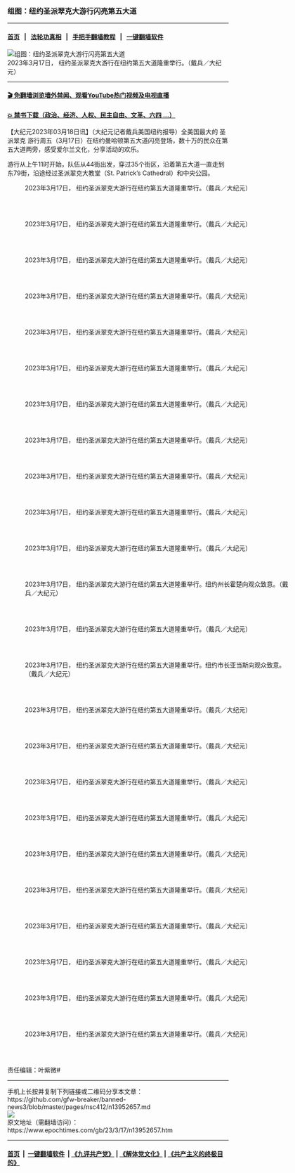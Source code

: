 ### 组图：纽约圣派翠克大游行闪亮第五大道
------------------------

#### [首页](https://github.com/gfw-breaker/banned-news3/blob/master/README.md) &nbsp;&nbsp;|&nbsp;&nbsp; [法轮功真相](https://github.com/begood0513/basic/blob/master/README.md)  &nbsp;&nbsp;|&nbsp;&nbsp; [手把手翻墙教程](https://github.com/gfw-breaker/guides/wiki)  &nbsp;&nbsp;|&nbsp;&nbsp; [一键翻墙软件](https://github.com/gfw-breaker/nogfw/blob/master/README.md)  



<div><img alt="组图：纽约圣派翠克大游行闪亮第五大道" class="attachment-djy_600_400 size-djy_600_400 wp-post-image" src="https://i.epochtimes.com/assets/uploads/2023/03/id13952690-2303171802311973-600x400.jpg"/>
<div class="caption">
 2023年3月17日， 纽约圣派翠克大游行在纽约第五大道隆重举行。（戴兵／大纪元）
</div></div><hr/>

#### [ 🎬  免翻墙浏览墙外禁闻、观看YouTube热门视频及电视直播](https://github.com/gfw-breaker/HelloWorld)

#### [ 💥  禁书下载（政治、经济、人权、民主自由、文革、六四 ...）](https://github.com/gfw-breaker/books/blob/master/README.md)

<div><p>
 【大纪元2023年03月18日讯】（大纪元记者戴兵美国纽约报导）全美国最大的
 <ok href="https://www.epochtimes.com/gb/tag/%e8%81%96%e6%b4%be%e7%bf%a0%e5%85%8b.html">
  圣派翠克
 </ok>
 游行周五（3月17日）在纽约曼哈顿第五大道闪亮登场，数十万的民众在第五大道两旁，感受爱尔兰文化，分享活动的欢乐。
</p>
<p>
 游行从上午11时开始，队伍从44街出发，穿过35个街区，沿着第五大道一直走到东79街，沿途经过圣派翠克大教堂（St. Patrick’s Cathedral）和中央公园。
</p>
<figure aria-describedby="caption-attachment-13952659" class="wp-caption aligncenter" id="attachment_13952659" style="width: 600px">
 <ok href="https://i.epochtimes.com/assets/uploads/2023/03/id13952659-2303171801451973.jpg" target="_blank">
  <img alt="" class="size-large wp-image-13952659" src="https://i.epochtimes.com/assets/uploads/2023/03/id13952659-2303171801451973-600x400.jpg" title=""/>
 </ok>
 <br/><figcaption class="wp-caption-text" id="caption-attachment-13952659">
  2023年3月17日， 纽约圣派翠克大游行在纽约第五大道隆重举行。（戴兵／大纪元）
 </figcaption><br/>
</figure><br/>
<figure aria-describedby="caption-attachment-13952661" class="wp-caption aligncenter" id="attachment_13952661" style="width: 600px">
 <ok href="https://i.epochtimes.com/assets/uploads/2023/03/id13952661-2303171802481973.jpg" target="_blank">
  <img alt="" class="size-large wp-image-13952661" src="https://i.epochtimes.com/assets/uploads/2023/03/id13952661-2303171802481973-600x400.jpg" title=""/>
 </ok>
 <br/><figcaption class="wp-caption-text" id="caption-attachment-13952661">
  2023年3月17日， 纽约圣派翠克大游行在纽约第五大道隆重举行。（戴兵／大纪元）
 </figcaption><br/>
</figure><br/>
<figure aria-describedby="caption-attachment-13952662" class="wp-caption aligncenter" id="attachment_13952662" style="width: 600px">
 <ok href="https://i.epochtimes.com/assets/uploads/2023/03/id13952662-2303171802461973.jpg" target="_blank">
  <img alt="" class="size-large wp-image-13952662" src="https://i.epochtimes.com/assets/uploads/2023/03/id13952662-2303171802461973-600x400.jpg" title=""/>
 </ok>
 <br/><figcaption class="wp-caption-text" id="caption-attachment-13952662">
  2023年3月17日， 纽约圣派翠克大游行在纽约第五大道隆重举行。（戴兵／大纪元）
 </figcaption><br/>
</figure><br/>
<figure aria-describedby="caption-attachment-13952663" class="wp-caption aligncenter" id="attachment_13952663" style="width: 600px">
 <ok href="https://i.epochtimes.com/assets/uploads/2023/03/id13952663-2303171802431973.jpg" target="_blank">
  <img alt="" class="size-large wp-image-13952663" src="https://i.epochtimes.com/assets/uploads/2023/03/id13952663-2303171802431973-600x400.jpg" title=""/>
 </ok>
 <br/><figcaption class="wp-caption-text" id="caption-attachment-13952663">
  2023年3月17日， 纽约圣派翠克大游行在纽约第五大道隆重举行。（戴兵／大纪元）
 </figcaption><br/>
</figure><br/>
<figure aria-describedby="caption-attachment-13952664" class="wp-caption aligncenter" id="attachment_13952664" style="width: 600px">
 <ok href="https://i.epochtimes.com/assets/uploads/2023/03/id13952664-2303171802401973.jpg" target="_blank">
  <img alt="" class="size-large wp-image-13952664" src="https://i.epochtimes.com/assets/uploads/2023/03/id13952664-2303171802401973-600x400.jpg" title=""/>
 </ok>
 <br/><figcaption class="wp-caption-text" id="caption-attachment-13952664">
  2023年3月17日， 纽约圣派翠克大游行在纽约第五大道隆重举行。（戴兵／大纪元）
 </figcaption><br/>
</figure><br/>
<figure aria-describedby="caption-attachment-13952665" class="wp-caption aligncenter" id="attachment_13952665" style="width: 600px">
 <ok href="https://i.epochtimes.com/assets/uploads/2023/03/id13952665-2303171802081973.jpg" target="_blank">
  <img alt="" class="size-large wp-image-13952665" src="https://i.epochtimes.com/assets/uploads/2023/03/id13952665-2303171802081973-600x400.jpg" title=""/>
 </ok>
 <br/><figcaption class="wp-caption-text" id="caption-attachment-13952665">
  2023年3月17日， 纽约圣派翠克大游行在纽约第五大道隆重举行。（戴兵／大纪元）
 </figcaption><br/>
</figure><br/>
<figure aria-describedby="caption-attachment-13952666" class="wp-caption aligncenter" id="attachment_13952666" style="width: 600px">
 <ok href="https://i.epochtimes.com/assets/uploads/2023/03/id13952666-2303171802511973.jpg" target="_blank">
  <img alt="" class="size-large wp-image-13952666" src="https://i.epochtimes.com/assets/uploads/2023/03/id13952666-2303171802511973-600x400.jpg" title=""/>
 </ok>
 <br/><figcaption class="wp-caption-text" id="caption-attachment-13952666">
  2023年3月17日， 纽约圣派翠克大游行在纽约第五大道隆重举行。（戴兵／大纪元）
 </figcaption><br/>
</figure><br/>
<figure aria-describedby="caption-attachment-13952667" class="wp-caption aligncenter" id="attachment_13952667" style="width: 600px">
 <ok href="https://i.epochtimes.com/assets/uploads/2023/03/id13952667-2303171802341973.jpg" target="_blank">
  <img alt="" class="size-large wp-image-13952667" src="https://i.epochtimes.com/assets/uploads/2023/03/id13952667-2303171802341973-600x400.jpg" title=""/>
 </ok>
 <br/><figcaption class="wp-caption-text" id="caption-attachment-13952667">
  2023年3月17日， 纽约圣派翠克大游行在纽约第五大道隆重举行。（戴兵／大纪元）
 </figcaption><br/>
</figure><br/>
<figure aria-describedby="caption-attachment-13952668" class="wp-caption aligncenter" id="attachment_13952668" style="width: 600px">
 <ok href="https://i.epochtimes.com/assets/uploads/2023/03/id13952668-2303171801421973.jpg" target="_blank">
  <img alt="" class="size-large wp-image-13952668" src="https://i.epochtimes.com/assets/uploads/2023/03/id13952668-2303171801421973-600x400.jpg" title=""/>
 </ok>
 <br/><figcaption class="wp-caption-text" id="caption-attachment-13952668">
  2023年3月17日， 纽约圣派翠克大游行在纽约第五大道隆重举行。（戴兵／大纪元）
 </figcaption><br/>
</figure><br/>
<figure aria-describedby="caption-attachment-13952670" class="wp-caption aligncenter" id="attachment_13952670" style="width: 600px">
 <ok href="https://i.epochtimes.com/assets/uploads/2023/03/id13952670-2303171801341973.jpg" target="_blank">
  <img alt="" class="size-large wp-image-13952670" src="https://i.epochtimes.com/assets/uploads/2023/03/id13952670-2303171801341973-600x400.jpg" title=""/>
 </ok>
 <br/><figcaption class="wp-caption-text" id="caption-attachment-13952670">
  2023年3月17日， 纽约圣派翠克大游行在纽约第五大道隆重举行。（戴兵／大纪元）
 </figcaption><br/>
</figure><br/>
<figure aria-describedby="caption-attachment-13952672" class="wp-caption aligncenter" id="attachment_13952672" style="width: 600px">
 <ok href="https://i.epochtimes.com/assets/uploads/2023/03/id13952672-2303171801281973.jpg" target="_blank">
  <img alt="" class="size-large wp-image-13952672" src="https://i.epochtimes.com/assets/uploads/2023/03/id13952672-2303171801281973-600x400.jpg" title=""/>
 </ok>
 <br/><figcaption class="wp-caption-text" id="caption-attachment-13952672">
  2023年3月17日， 纽约圣派翠克大游行在纽约第五大道隆重举行。（戴兵／大纪元）
 </figcaption><br/>
</figure><br/>
<figure aria-describedby="caption-attachment-13952673" class="wp-caption aligncenter" id="attachment_13952673" style="width: 600px">
 <ok href="https://i.epochtimes.com/assets/uploads/2023/03/id13952673-2303171801251973.jpg" target="_blank">
  <img alt="" class="size-large wp-image-13952673" src="https://i.epochtimes.com/assets/uploads/2023/03/id13952673-2303171801251973-600x400.jpg" title=""/>
 </ok>
 <br/><figcaption class="wp-caption-text" id="caption-attachment-13952673">
  2023年3月17日， 纽约圣派翠克大游行在纽约第五大道隆重举行。纽约州长霍楚向观众致意。（戴兵／大纪元）
 </figcaption><br/>
</figure><br/>
<figure aria-describedby="caption-attachment-13952674" class="wp-caption aligncenter" id="attachment_13952674" style="width: 600px">
 <ok href="https://i.epochtimes.com/assets/uploads/2023/03/id13952674-2303171801171973.jpg" target="_blank">
  <img alt="" class="size-large wp-image-13952674" src="https://i.epochtimes.com/assets/uploads/2023/03/id13952674-2303171801171973-600x400.jpg" title=""/>
 </ok>
 <br/><figcaption class="wp-caption-text" id="caption-attachment-13952674">
  2023年3月17日， 纽约圣派翠克大游行在纽约第五大道隆重举行。（戴兵／大纪元）
 </figcaption><br/>
</figure><br/>
<figure aria-describedby="caption-attachment-13952675" class="wp-caption aligncenter" id="attachment_13952675" style="width: 600px">
 <ok href="https://i.epochtimes.com/assets/uploads/2023/03/id13952675-2303171801111973.jpg" target="_blank">
  <img alt="" class="size-large wp-image-13952675" src="https://i.epochtimes.com/assets/uploads/2023/03/id13952675-2303171801111973-600x400.jpg" title=""/>
 </ok>
 <br/><figcaption class="wp-caption-text" id="caption-attachment-13952675">
  2023年3月17日， 纽约圣派翠克大游行在纽约第五大道隆重举行。纽约市长亚当斯向观众致意。（戴兵／大纪元）
 </figcaption><br/>
</figure><br/>
<figure aria-describedby="caption-attachment-13952676" class="wp-caption aligncenter" id="attachment_13952676" style="width: 600px">
 <ok href="https://i.epochtimes.com/assets/uploads/2023/03/id13952676-2303171801081973.jpg" target="_blank">
  <img alt="" class="size-large wp-image-13952676" src="https://i.epochtimes.com/assets/uploads/2023/03/id13952676-2303171801081973-600x400.jpg" title=""/>
 </ok>
 <br/><figcaption class="wp-caption-text" id="caption-attachment-13952676">
  2023年3月17日， 纽约圣派翠克大游行在纽约第五大道隆重举行。（戴兵／大纪元）
 </figcaption><br/>
</figure><br/>
<figure aria-describedby="caption-attachment-13952677" class="wp-caption aligncenter" id="attachment_13952677" style="width: 600px">
 <ok href="https://i.epochtimes.com/assets/uploads/2023/03/id13952677-2303171801001973.jpg" target="_blank">
  <img alt="" class="size-large wp-image-13952677" src="https://i.epochtimes.com/assets/uploads/2023/03/id13952677-2303171801001973-600x400.jpg" title=""/>
 </ok>
 <br/><figcaption class="wp-caption-text" id="caption-attachment-13952677">
  2023年3月17日， 纽约圣派翠克大游行在纽约第五大道隆重举行。（戴兵／大纪元）
 </figcaption><br/>
</figure><br/>
<figure aria-describedby="caption-attachment-13952678" class="wp-caption aligncenter" id="attachment_13952678" style="width: 600px">
 <ok href="https://i.epochtimes.com/assets/uploads/2023/03/id13952678-2303171802051973.jpg" target="_blank">
  <img alt="" class="size-large wp-image-13952678" src="https://i.epochtimes.com/assets/uploads/2023/03/id13952678-2303171802051973-600x400.jpg" title=""/>
 </ok>
 <br/><figcaption class="wp-caption-text" id="caption-attachment-13952678">
  2023年3月17日， 纽约圣派翠克大游行在纽约第五大道隆重举行。（戴兵／大纪元）
 </figcaption><br/>
</figure><br/>
<figure aria-describedby="caption-attachment-13952679" class="wp-caption aligncenter" id="attachment_13952679" style="width: 600px">
 <ok href="https://i.epochtimes.com/assets/uploads/2023/03/id13952679-2303171801541973.jpg" target="_blank">
  <img alt="" class="size-large wp-image-13952679" src="https://i.epochtimes.com/assets/uploads/2023/03/id13952679-2303171801541973-600x400.jpg" title=""/>
 </ok>
 <br/><figcaption class="wp-caption-text" id="caption-attachment-13952679">
  2023年3月17日， 纽约圣派翠克大游行在纽约第五大道隆重举行。（戴兵／大纪元）
 </figcaption><br/>
</figure><br/>
<figure aria-describedby="caption-attachment-13952680" class="wp-caption aligncenter" id="attachment_13952680" style="width: 600px">
 <ok href="https://i.epochtimes.com/assets/uploads/2023/03/id13952680-2303171801511973.jpg" target="_blank">
  <img alt="" class="size-large wp-image-13952680" src="https://i.epochtimes.com/assets/uploads/2023/03/id13952680-2303171801511973-600x400.jpg" title=""/>
 </ok>
 <br/><figcaption class="wp-caption-text" id="caption-attachment-13952680">
  2023年3月17日， 纽约圣派翠克大游行在纽约第五大道隆重举行。（戴兵／大纪元）
 </figcaption><br/>
</figure><br/>
<figure aria-describedby="caption-attachment-13952681" class="wp-caption aligncenter" id="attachment_13952681" style="width: 600px">
 <ok href="https://i.epochtimes.com/assets/uploads/2023/03/id13952681-2303171801031973.jpg" target="_blank">
  <img alt="" class="size-large wp-image-13952681" src="https://i.epochtimes.com/assets/uploads/2023/03/id13952681-2303171801031973-600x400.jpg" title=""/>
 </ok>
 <br/><figcaption class="wp-caption-text" id="caption-attachment-13952681">
  2023年3月17日， 纽约圣派翠克大游行在纽约第五大道隆重举行。（戴兵／大纪元）
 </figcaption><br/>
</figure><br/>
<figure aria-describedby="caption-attachment-13952685" class="wp-caption aligncenter" id="attachment_13952685" style="width: 600px">
 <ok href="https://i.epochtimes.com/assets/uploads/2023/03/id13952685-2303171802231973.jpg" target="_blank">
  <img alt="" class="size-large wp-image-13952685" src="https://i.epochtimes.com/assets/uploads/2023/03/id13952685-2303171802231973-600x400.jpg" title=""/>
 </ok>
 <br/><figcaption class="wp-caption-text" id="caption-attachment-13952685">
  2023年3月17日， 纽约圣派翠克大游行在纽约第五大道隆重举行。（戴兵／大纪元）
 </figcaption><br/>
</figure><br/>
<figure aria-describedby="caption-attachment-13952686" class="wp-caption aligncenter" id="attachment_13952686" style="width: 600px">
 <ok href="https://i.epochtimes.com/assets/uploads/2023/03/id13952686-2303171802001973.jpg" target="_blank">
  <img alt="" class="size-large wp-image-13952686" src="https://i.epochtimes.com/assets/uploads/2023/03/id13952686-2303171802001973-600x400.jpg" title=""/>
 </ok>
 <br/><figcaption class="wp-caption-text" id="caption-attachment-13952686">
  2023年3月17日， 纽约圣派翠克大游行在纽约第五大道隆重举行。（戴兵／大纪元）
 </figcaption><br/>
</figure><br/>
<figure aria-describedby="caption-attachment-13952687" class="wp-caption aligncenter" id="attachment_13952687" style="width: 600px">
 <ok href="https://i.epochtimes.com/assets/uploads/2023/03/id13952687-2303171802571973.jpg" target="_blank">
  <img alt="" class="size-large wp-image-13952687" src="https://i.epochtimes.com/assets/uploads/2023/03/id13952687-2303171802571973-600x400.jpg" title=""/>
 </ok>
 <br/><figcaption class="wp-caption-text" id="caption-attachment-13952687">
  2023年3月17日， 纽约圣派翠克大游行在纽约第五大道隆重举行。（戴兵／大纪元）
 </figcaption><br/>
</figure><br/>
<figure aria-describedby="caption-attachment-13952688" class="wp-caption aligncenter" id="attachment_13952688" style="width: 600px">
 <ok href="https://i.epochtimes.com/assets/uploads/2023/03/id13952688-2303171802541973.jpg" target="_blank">
  <img alt="" class="size-large wp-image-13952688" src="https://i.epochtimes.com/assets/uploads/2023/03/id13952688-2303171802541973-600x400.jpg" title=""/>
 </ok>
 <br/><figcaption class="wp-caption-text" id="caption-attachment-13952688">
  2023年3月17日， 纽约圣派翠克大游行在纽约第五大道隆重举行。（戴兵／大纪元）
 </figcaption><br/>
</figure><br/>
<p>
 责任编辑：叶紫微#
</p>
</div>
<hr/>
手机上长按并复制下列链接或二维码分享本文章：<br/>
https://github.com/gfw-breaker/banned-news3/blob/master/pages/nsc412/n13952657.md <br/>
<a href='https://github.com/gfw-breaker/banned-news3/blob/master/pages/nsc412/n13952657.md'><img src='https://github.com/gfw-breaker/banned-news3/blob/master/pages/nsc412/n13952657.md.png'/></a> <br/>
原文地址（需翻墙访问）：https://www.epochtimes.com/gb/23/3/17/n13952657.htm


------------------------
#### [首页](https://github.com/gfw-breaker/banned-news3/blob/master/README.md) &nbsp;|&nbsp; [一键翻墙软件](https://github.com/gfw-breaker/nogfw/blob/master/README.md) &nbsp;| [《九评共产党》](https://github.com/gfw-breaker/9ping.md/blob/master/README.md#九评之一评共产党是什么) | [《解体党文化》](https://github.com/gfw-breaker/jtdwh.md/blob/master/README.md) | [《共产主义的终极目的》](https://github.com/gfw-breaker/gczydzjmd.md/blob/master/README.md)


<img src='http://gfw-breaker.win/banned-news3/pages/nsc412/n13952657.md' width='0px' height='0px'/>